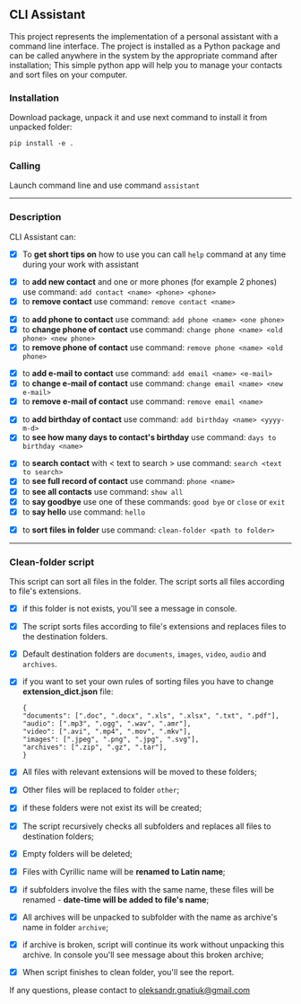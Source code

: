 ## CLI Assistant
This project represents the implementation of a personal assistant with a command line interface. 
The project is installed as a Python package and can be called anywhere in the system by the appropriate command after installation; 
This simple python app will help you to manage your contacts and sort files on your computer. 

### Installation

Download package, unpack it and use next command to install it from unpacked folder:

```bush
pip install -e .
```

### Calling

Launch command line and use command `assistant`

___

### Description

CLI Assistant can:

- [x] To __get short tips on__ how to use you can call `help` command at any time during your work with assistant

<p>

- [x] to __add new contact__ and one or more phones (for example 2 phones) use command: `add contact <name> <phone> <phone>`
- [x] to __remove contact__ use command: `remove contact <name>`

<p>

- [x] to __add phone to contact__ use command: `add phone <name> <one phone>`
- [x] to __change phone of contact__ use command: `change phone <name> <old phone> <new phone>`
- [x] to __remove phone of contact__ use command: `remove phone <name> <old phone>`

<p>

- [x] to __add e-mail to contact__ use command: `add email <name> <e-mail>`
- [x] to __change e-mail of contact__ use command: `change email <name> <new e-mail>`
- [x] to __remove e-mail of contact__ use command: `remove email <name>`

<p>

- [x] to __add birthday of contact__ use command: `add birthday <name> <yyyy-m-d>`
- [x] to __see how many days to contact's birthday__ use command: `days to birthday <name>`

<p>

- [x] to __search contact__ with < text to search > use command: `search <text to search>`
- [x] to __see full record of contact__ use command: `phone <name>`
- [x] to __see all contacts__ use command: `show all`
- [x] to __say goodbye__ use one of these commands: `good bye` or `close` or `exit`
- [x] to __say hello__ use command: `hello`

<p>

- [x] to __sort files in folder__ use command: `clean-folder <path to folder>`

___

### Clean-folder script

<p> This script can sort all files in the folder. The script sorts all files according to file's extensions.</p>

- [x] if this folder is not exists, you'll see a message in console.
- [x] The script sorts files according to file's extensions and replaces files to the destination folders.
- [x] Default destination folders are `documents`, `images`, `video`, `audio` and `archives`.
- [x] if you want to set your own rules of sorting files you have to change **extension_dict.json** file:

  ```text
  {
  "documents": [".doc", ".docx", ".xls", ".xlsx", ".txt", ".pdf"],
  "audio": [".mp3", ".ogg", ".wav", ".amr"],
  "video": [".avi", ".mp4", ".mov", ".mkv"],
  "images": [".jpeg", ".png", ".jpg", ".svg"],
  "archives": [".zip", ".gz", ".tar"],
  }
  ```

- [x] All files with relevant extensions will be moved to these folders;
- [x] Other files will be replaced to folder `other`;
- [x] if these folders were not exist its will be created;
- [x] The script recursively checks all subfolders and replaces all files to destination folders;
- [x] Empty folders will be deleted;
- [x] Files with Cyrillic name will be **renamed to Latin name**;
- [x] if subfolders involve the files with the same name, these files will be renamed - **date-time will be added to file's name**;
- [x] All archives will be unpacked to subfolder with the name as archive's name in folder `archive`;
- [x] if archive is broken, script will continue its work without unpacking this archive. In console you'll see message about this broken archive;
- [x] When script finishes to clean folder, you'll see the report.

If any questions, please contact to oleksandr.gnatiuk@gmail.com
